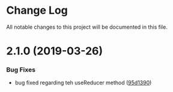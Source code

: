 # Change Log

All notable changes to this project will be documented in this file.

<a name="2.1.0"></a>
# 2.1.0 (2019-03-26)


### Bug Fixes

* bug fixed regarding teh useReducer method ([95d1390](https://github.com/lexbarba/adevinta/commit/95d1390))



